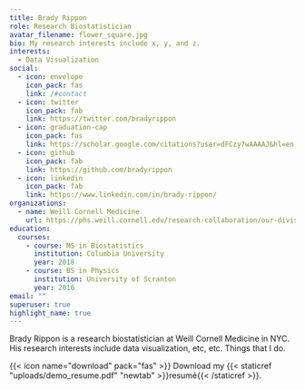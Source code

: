 ```yaml
---
title: Brady Rippon
role: Research Biostatistician
avatar_filename: flower_square.jpg
bio: My research interests include x, y, and z.
interests:
  - Data Visualization
social:
  - icon: envelope
    icon_pack: fas
    link: /#contact
  - icon: twitter
    icon_pack: fab
    link: https://twitter.com/bradyrippon
  - icon: graduation-cap
    icon_pack: fas
    link: https://scholar.google.com/citations?user=dFCzy7wAAAAJ&hl=en
  - icon: github
    icon_pack: fab
    link: https://github.com/bradyrippon
  - icon: linkedin
    icon_pack: fab
    link: https://www.linkedin.com/in/brady-rippon/
organizations:
  - name: Weill Cornell Medicine
    url: https://phs.weill.cornell.edu/research-collaboration/our-divisions/biostatistics
education:
  courses:
    - course: MS in Biostatistics
      institution: Columbia University
      year: 2018
    - course: BS in Physics
      institution: University of Scranton
      year: 2016
email: ""
superuser: true
highlight_name: true
---
```

Brady Rippon is a research biostatistician at Weill Cornell Medicine in NYC. His research interests include data visualization, etc, etc. Things that I do.

{{< icon name="download" pack="fas" >}} Download my {{< staticref "uploads/demo_resume.pdf" "newtab" >}}resumé{{< /staticref >}}.